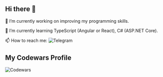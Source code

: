 ## Hi there 👋

🔭 I’m currently working on improving my programming skills.

🌱 I’m currently learning TypeScript (Angular or React), C# (ASP.NET Core).

📫 How to reach me: ![Telegram](https://t.me/Maurvick)

## My Codewars Profile

![Codewars](https://www.codewars.com/users/Maurvick/badges/large)

<!--
**Maurvick/Maurvick** is a ✨ _special_ ✨ repository because its `README.md` (this file) appears on your GitHub profile.

Here are some ideas to get you started:

- 🔭 I’m currently working on ...
- 🌱 I’m currently learning ...
- 👯 I’m looking to collaborate on ...
- 🤔 I’m looking for help with ...
- 💬 Ask me about ...
- 📫 How to reach me: ...
- 😄 Pronouns: ...
- ⚡ Fun fact: ...
-->
